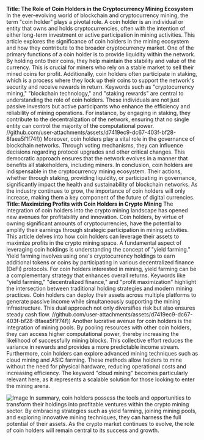**Title: The Role of Coin Holders in the Cryptocurrency Mining Ecosystem**
In the ever-evolving world of blockchain and cryptocurrency mining, the term "coin holder" plays a pivotal role. A coin holder is an individual or entity that owns and holds cryptocurrencies, often with the intention of either long-term investment or active participation in mining activities. This article explores the significance of coin holders in the mining ecosystem and how they contribute to the broader cryptocurrency market.
One of the primary functions of a coin holder is to provide liquidity within the network. By holding onto their coins, they help maintain the stability and value of the currency. This is crucial for miners who rely on a stable market to sell their mined coins for profit. Additionally, coin holders often participate in staking, which is a process where they lock up their coins to support the network's security and receive rewards in return.
Keywords such as "cryptocurrency mining," "blockchain technology," and "staking rewards" are central to understanding the role of coin holders. These individuals are not just passive investors but active participants who enhance the efficiency and reliability of mining operations. For instance, by engaging in staking, they contribute to the decentralization of the network, ensuring that no single entity can control the majority of the computational power.
 //github.com/user-attachments/assets/d7419ec9-dc67-403f-bf28-8faea5f1f74f))
Moreover, coin holders play a vital role in the governance of blockchain networks. Through voting mechanisms, they can influence decisions regarding protocol upgrades and other critical changes. This democratic approach ensures that the network evolves in a manner that benefits all stakeholders, including miners.
In conclusion, coin holders are indispensable in the cryptocurrency mining ecosystem. Their actions, whether through staking, providing liquidity, or participating in governance, significantly impact the health and sustainability of blockchain networks. As the industry continues to grow, the importance of coin holders will only increase, making them a key component of the future of digital currencies.
**Title: Maximizing Profits with Coin Holders in Crypto Mining**
The integration of coin holders into the crypto mining landscape has opened new avenues for profitability and innovation. Coin holders, by virtue of owning significant amounts of cryptocurrencies, have the potential to amplify their earnings through strategic participation in mining activities. This article delves into how coin holders can leverage their assets to maximize profits in the crypto mining space.
A fundamental aspect of leveraging coin holdings is understanding the concept of "yield farming." Yield farming involves using one's cryptocurrency holdings to earn additional tokens or coins by participating in various decentralized finance (DeFi) protocols. For coin holders interested in mining, yield farming can be a complementary strategy that enhances overall returns.
Keywords like "yield farming," "decentralized finance," and "profit maximization" highlight the intersection between traditional holding strategies and modern mining practices. Coin holders can deploy their assets across multiple platforms to generate passive income while simultaneously supporting the mining infrastructure. This dual approach not only diversifies risk but also ensures steady cash flow.
 //github.com/user-attachments/assets/d7419ec9-dc67-403f-bf28-8faea5f1f74f))
Another lucrative avenue for coin holders is the integration of mining pools. By pooling resources with other coin holders, they can access higher computational power, thereby increasing the likelihood of successfully mining blocks. This collective effort reduces the variance in rewards and provides a more predictable income stream.
Furthermore, coin holders can explore advanced mining techniques such as cloud mining and ASIC farming. These methods allow holders to mine without the need for physical hardware, reducing operational costs and increasing efficiency. The keyword "cloud mining" becomes particularly relevant here, as it represents a scalable solution for those looking to enter the mining arena.

![Image](https://github.com/user-attachments/assets/4a25d116-2220-4385-b08e-f287af8fcbc4)
In summary, coin holders possess the tools and opportunities to transform their holdings into profitable ventures within the crypto mining sector. By embracing strategies such as yield farming, joining mining pools, and exploring innovative mining techniques, they can harness the full potential of their assets. As the crypto market continues to evolve, the role of coin holders will remain central to its success and growth.
